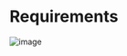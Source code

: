 # Requirements

![image](https://user-images.githubusercontent.com/114523484/233772574-6e32d0d8-c6d5-4e65-81d9-8bb3ba958383.png)
